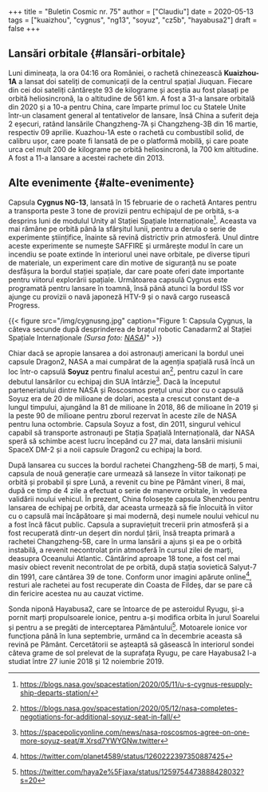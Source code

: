 +++
title = "Buletin Cosmic nr. 75"
author = ["Claudiu"]
date = 2020-05-13
tags = ["kuaizhou", "cygnus", "ng13", "soyuz", "cz5b", "hayabusa2"]
draft = false
+++

## Lansări orbitale {#lansări-orbitale}

Luni dimineața, la ora 04:16 ora României, o rachetă chinezească **Kuaizhou-1A** a lansat doi sateliți de comunicații de la centrul spațial Jiuquan. Fiecare din cei doi sateliți cântărește 93 de kilograme și aceștia au fost plasați pe orbită heliosincronă, la o altitudine de 561 km. A fost a 31-a lansare orbitală din 2020 și a 10-a pentru China, care împarte primul loc cu Statele Unite într-un clasament general al tentativelor de lansare, însă China a suferit deja 2 eșecuri, ratând lansările Changzheng-7A și Changzheng-3B din 16 martie, respectiv 09 aprilie. Kuazhou-1A este o rachetă cu combustibil solid, de calibru ușor, care poate fi lansată de pe o platformă mobilă, și care poate urca cel mult 200 de kilograme pe orbită heliosincronă, la 700 km altitudine. A fost a 11-a lansare a acestei rachete din 2013.


## Alte evenimente {#alte-evenimente}

Capsula **Cygnus NG-13**, lansată în 15 februarie de o rachetă Antares pentru a transporta peste 3 tone de provizii pentru echipajul de pe orbită, s-a desprins luni de modulul Unity al Stației Spațiale Internaționale[^fn:1]. Aceasta va mai rămâne pe orbită până la sfârșitul lunii, pentru a derula o serie de experimente științifice, înainte să revină districtiv prin atmosferă. Unul dintre aceste experimente se numește SAFFIRE și urmărește modul în care un incendiu se poate extinde în interiorul unei nave orbitale, pe diverse tipuri de materiale, un experiment care din motive de siguranță nu se poate desfășura la bordul stației spațiale, dar care poate oferi date importante pentru viitorul explorării spațiale. Următoarea capsulă Cygnus este programată pentru lansare în toamnă, însă până atunci la bordul ISS vor ajunge cu provizii o navă japoneză HTV-9 și o navă cargo rusească Progress.

{{< figure src="/img/cygnusng.jpg" caption="Figure 1: Capsula Cygnus, la câteva secunde după desprinderea de brațul robotic Canadarm2 al Stației Spațiale Internaționale _(Sursa foto: [NASA](https://www.flickr.com/photos/nasa2explore/49483196861/))_" >}}

Chiar dacă se apropie lansarea a doi astronauți americani la bordul unei capsule Dragon2, NASA a mai cumpărat de la agenția spațială rusă încă un loc într-o capsulă **Soyuz** pentru finalul acestui an[^fn:2], pentru cazul în care debutul lansărilor cu echipaj din SUA întârzie[^fn:3]. Dacă la începutul parteneriatului dintre NASA și Roscosmos prețul unui zbor cu o capsulă Soyuz era de 20 de milioane de dolari, acesta a crescut constant de-a lungul timpului, ajungând la 81 de milioane în 2018, 86 de milioane în 2019 și la peste 90 de milioane pentru zborul rezervat în aceste zile de NASA pentru luna octombrie. Capsula Soyuz a fost, din 2011, singurul vehicul capabil să transporte astronauți pe Stația Spațială Internațională, dar NASA speră să schimbe acest lucru începând cu 27 mai, data lansării misiunii SpaceX DM-2 și a noii capsule Dragon2 cu echipaj la bord.

După lansarea cu succes la bordul rachetei Changzheng-5B de marți, 5 mai, capsula de nouă generație care urmează să lanseze în viitor taikonați pe orbită și probabil și spre Lună, a revenit cu bine pe Pământ vineri, 8 mai, după ce timp de 4 zile a efectuat o serie de manevre orbitale, în vederea validării noului vehicul. În prezent, China folosește capsula Shenzhou pentru lansarea de echipaj pe orbită, dar aceasta urmează să fie înlocuită în viitor cu o capsulă mai încăpătoare și mai modernă, deși numele noului vehicul nu a fost încă făcut public. Capsula a supraviețuit trecerii prin atmosferă și a fost recuperată dintr-un deșert din nordul țării, însă treapta primară a rachetei Changzheng-5B, care în urma lansării a ajuns și ea pe o orbită instabilă, a revenit necontrolat prin atmosferă în cursul zilei de marți, deasupra Oceanului Atlantic. Cântărind aproape 18 tone, a fost cel mai masiv obiect revenit necontrolat de pe orbită, după stația sovietică Salyut-7 din 1991, care cântărea 39 de tone. Conform unor imagini apărute online[^fn:4], resturi ale rachetei au fost recuperate din Coasta de Fildeș, dar se pare că din fericire acestea nu au cauzat victime.

Sonda niponă Hayabusa2, care se întoarce de pe asteroidul Ryugu, și-a pornit marți propulsoarele ionice, pentru a-și modifica orbita în jurul Soarelui și pentru a se pregăti de interceptarea Pământului[^fn:5]. Motoarele ionice vor funcționa până în luna septembrie, urmând ca în decembrie aceasta să revină pe Pământ. Cercetătorii se așteaptă să găsească în interiorul sondei câteva grame de sol prelevat de la suprafața Ryugu, pe care Hayabusa2 l-a studiat între 27 iunie 2018 și 12 noiembrie 2019.

[^fn:1]: <https://blogs.nasa.gov/spacestation/2020/05/11/u-s-cygnus-resupply-ship-departs-station/>
[^fn:2]: <https://blogs.nasa.gov/spacestation/2020/05/12/nasa-completes-negotiations-for-additional-soyuz-seat-in-fall/>
[^fn:3]: <https://spacepolicyonline.com/news/nasa-roscosmos-agree-on-one-more-soyuz-seat/#.Xrsd7YWYGNw.twitter>
[^fn:4]: <https://twitter.com/planet4589/status/1260222397350887425>
[^fn:5]: <https://twitter.com/haya2e%5Fjaxa/status/1259754473888428032?s=20>